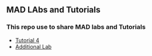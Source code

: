 ## MAD LAbs and Tutorials
### This repo use to share MAD labs and Tutorials


* [Tutorial 4](https://github.com/lonewol7f/MAD-Labs-and-Tutorials/tree/tutorial-4)
* [Additional Lab](https://github.com/lonewol7f/MAD-Labs-and-Tutorials/tree/additional-lab)